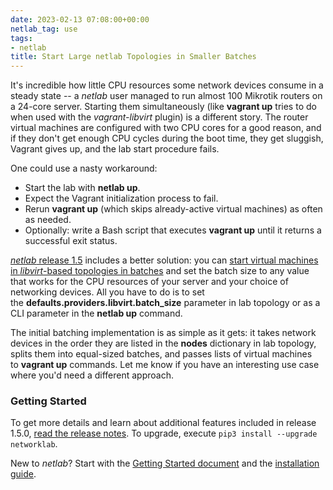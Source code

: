 ```yaml
---
date: 2023-02-13 07:08:00+00:00
netlab_tag: use
tags:
- netlab
title: Start Large netlab Topologies in Smaller Batches
---
```

It's incredible how little CPU resources some network devices consume in a steady state -- a *netlab* user managed to run almost 100 Mikrotik routers on a 24-core server. Starting them simultaneously (like **vagrant up** tries to do when used with the *vagrant-libvirt* plugin) is a different story. The router virtual machines are configured with two CPU cores for a good reason, and if they don't get enough CPU cycles during the boot time, they get sluggish, Vagrant gives up, and the lab start procedure fails.

One could use a nasty workaround:
<!--more-->
-   Start the lab with **netlab up**.
-   Expect the Vagrant initialization process to fail.
-   Rerun **vagrant up** (which skips already-active virtual machines) as often as needed.
-   Optionally: write a Bash script that executes **vagrant up** until it returns a successful exit status.

[*netlab* release 1.5](https://netsim-tools.readthedocs.io/en/latest/release/1.5.html) includes a better solution: you can [start virtual machines in *libvirt*-based topologies in batches](https://netsim-tools.readthedocs.io/en/latest/labs/libvirt.html#starting-virtual-machines-in-batches) and set the batch size to any value that works for the CPU resources of your server and your choice of networking devices. All you have to do is to set the **defaults.providers.libvirt.batch\_size** parameter in lab topology or as a CLI parameter in the **netlab up** command.

The initial batching implementation is as simple as it gets: it takes network devices in the order they are listed in the **nodes** dictionary in lab topology, splits them into equal-sized batches, and passes lists of virtual machines to **vagrant up** commands. Let me know if you have an interesting use case where you'd need a different approach.

### Getting Started

To get more details and learn about additional features included in release 1.5.0, [read the release notes](https://netsim-tools.readthedocs.io/en/latest/release/1.5.html#release-1-5-0). To upgrade, execute `pip3 install --upgrade networklab`.

New to *netlab*? Start with the [Getting Started document](https://netsim-tools.readthedocs.io/en/latest/tutorials.html) and the [installation guide](https://netsim-tools.readthedocs.io/en/latest/install.html).
